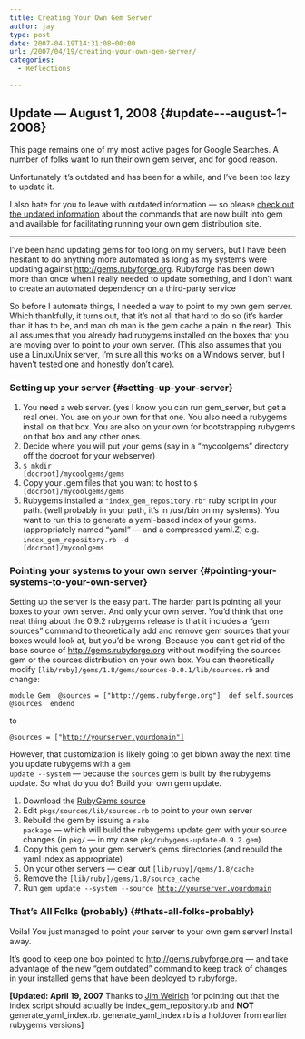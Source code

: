 ```yaml
---
title: Creating Your Own Gem Server
author: jay
type: post
date: 2007-04-19T14:31:08+00:00
url: /2007/04/19/creating-your-own-gem-server/
categories:
  - Reflections

---
```

## Update — August 1, 2008 {#update---august-1-2008}

This page remains one of my most active pages for Google Searches. A number of folks want to run their own gem server, and for good reason.

Unfortunately it’s outdated and has been for a while, and I’ve been too lazy to update it.

I also hate for you to leave with outdated information — so please [check out the updated information][1] about the commands that are now built into gem and available for facilitating running your own gem distribution site.

* * *

I’ve been hand updating gems for too long on my servers, but I have been hesitant to do anything more automated as long as my systems were updating against <http://gems.rubyforge.org>. Rubyforge has been down more than once when I really needed to update something, and I don’t want to create an automated dependency on a third-party service

So before I automate things, I needed a way to point to my own gem server. Which thankfully, it turns out, that it’s not all that hard to do so (it’s harder than it has to be, and man oh man is the gem cache a pain in the rear). This all assumes that you already had rubygems installed on the boxes that you are moving over to point to your own server. (This also assumes that you use a Linux/Unix server, I’m sure all this works on a Windows server, but I haven’t tested one and honestly don’t care).

### Setting up your server {#setting-up-your-server}

  1. You need a web server. (yes I know you can run gem_server, but get a real one). You are on your own for that one. You also need a rubygems install on that box. You are also on your own for bootstrapping rubygems on that box and any other ones.
  2. Decide where you will put your gems (say in a “mycoolgems” directory off the docroot for your webserver)
  3. <code class="highlighter-rouge">$ mkdir [docroot]/mycoolgems/gems</code>
  4. Copy your .gem files that you want to host to <code class="highlighter-rouge">$ [docroot]/mycoolgems/gems</code>
  5. Rubygems installed a <code class="highlighter-rouge">"index_gem_repository.rb"</code> ruby script in your path. (well probably in your path, it’s in /usr/bin on my systems). You want to run this to generate a yaml-based index of your gems. (appropriately named “yaml” — and a compressed yaml.Z) e.g. <code class="highlighter-rouge">index_gem_repository.rb -d [docroot]/mycoolgems</code>

### Pointing your systems to your own server {#pointing-your-systems-to-your-own-server}

Setting up the server is the easy part. The harder part is pointing all your boxes to your own server. And only your own server. You’d think that one neat thing about the 0.9.2 rubygems release is that it includes a “gem sources” command to theoretically add and remove gem sources that your boxes would look at, but you’d be wrong. Because you can’t get rid of the base source of http://gems.rubyforge.org without modifying the sources gem or the sources distribution on your own box. You can theoretically modify <code class="highlighter-rouge">[lib/ruby]/gems/1.8/gems/sources-0.0.1/lib/sources.rb</code> and change:

<div class="highlighter-rouge">
  <pre class="highlight"><code>module Gem  @sources = ["http://gems.rubyforge.org"]  def self.sources    @sources  endend</code></pre>
</div>

to

 <code class="highlighter-rouge">@sources = ["http://yourserver.yourdomain"] </code>

However, that customization is likely going to get blown away the next time you update rubygems with a <code class="highlighter-rouge">gem update --system</code> — because the <code class="highlighter-rouge">sources</code> gem is built by the rubygems update. So what do you do? Build your own gem update.

  1. Download the [RubyGems source][2]
  2. Edit <code class="highlighter-rouge">pkgs/sources/lib/sources.rb</code> to point to your own server
  3. Rebuild the gem by issuing a <code class="highlighter-rouge">rake package</code> — which will build the rubygems update gem with your source changes (in <code class="highlighter-rouge">pkg/</code> — in my case <code class="highlighter-rouge">pkg/rubygems-update-0.9.2.gem</code>)
  4. Copy this gem to your gem server’s gems directories (and rebuild the yaml index as appropriate)
  5. On your other servers — clear out <code class="highlighter-rouge">[lib/ruby]/gems/1.8/cache</code>
  6. Remove the <code class="highlighter-rouge">[lib/ruby]/gems/1.8/source_cache</code>
  7. Run <code class="highlighter-rouge">gem update --system --source http://yourserver.yourdomain</code>

### That’s All Folks (probably) {#thats-all-folks-probably}

Voila! You just managed to point your server to your own gem server! Install away.

It’s good to keep one box pointed to http://gems.rubyforge.org — and take advantage of the new “gem outdated” command to keep track of changes in your installed gems that have been deployed to rubyforge.

**[Updated: April 19, 2007** Thanks to [Jim Weirich][3] for pointing out that the index script should actually be index\_gem\_repository.rb and **NOT** generate\_yaml\_index.rb. generate\_yaml\_index.rb is a holdover from earlier rubygems versions]

 [1]: /2008/08/01/creating-your-own-gem-server-redux/
 [2]: http://rubyforge.org/frs/?group_id=126&release_id=9501
 [3]: http://onestepback.org/